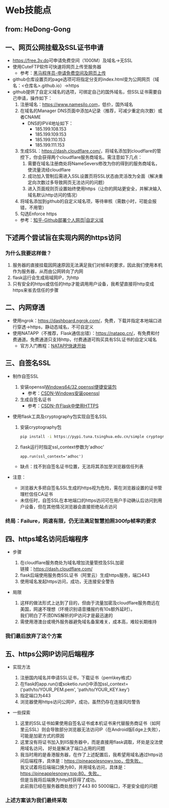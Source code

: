 # Web技能点

## from: HeDong-Gong

## 一、网页公网挂载及SSL证书申请

- <https://free.3v.do>可申请免费空间（1000M）及域名->无SSL
- 使用CuteFTP软件可快速将网页上传至服务器
  - 参考：[黑马程序员-申请免费空间及网页上传](https://www.bilibili.com/video/BV14J4114768?p=355&vd_source=342eccbc4d465bf497998654ef8f8018)
- github仓库设置页的page选项可将指定分支的index.html变为公网网页（域名：<仓库名>.github.io）->https
- github提供了自定义域名的选项，可绑定自己的国外域名，但SSL证书需要自己申请，操作如下：
  1. 注册域名：<https://www.namesilo.com>，低价，国外域名
  2. 在域名的Manager DNS页面中添加A记录（推荐，可减少重定向次数）或者CNAME
     - DNS的IPV4地址如下：
       - 185.199.108.153
       - 185.199.109.153
       - 185.199.110.153
       - 185.199.111.153
  3. 生成SSL：<https://dash.cloudflare.com/>，将域名添加到cloudflare的管控下，你会获得两个cloudflare服务商域名。需注意如下几点：
     1. 需要在域名注册商处将NameSevers修改为你的得到的服务商域名，使流量流经cloudflare
     2. 成功加入管制后需进入SSL设置页将SSL状态由灵活改为全面（解决重定向次数过多导致网页无法访问的问题）
     3. 进入页面规则页设置始终使用https（让你的网站更安全，并解决输入域名默认http访问的情况）
  4. 将域名添加到github的自定义域名项，等待审核（需数小时，可能会报错，不用管）
  5. 勾选Enforce https
  - 参考：[知乎-Github部署个人网页|自定义域](https://zhuanlan.zhihu.com/p/393050270#:~:text=Github%20%E5%B0%B1%E5%BE%88%E7%AE%80%E5%8D%95%E4%BA%86%EF%BC%8C%E9%A6%96%E5%85%88%E5%9C%A8%20Settings%20%E5%A4%84%E5%A1%AB%E5%85%A5%E5%88%9A%E5%88%9A%E8%B4%AD%E4%B9%B0%E7%9A%84%E4%B8%AA%E4%BA%BA%E5%9F%9F%E5%90%8D%E3%80%82%20%E7%84%B6%E5%90%8E%E6%8B%89%E5%88%B0%E4%B8%8B%E9%9D%A2%EF%BC%8C%E7%82%B9%E5%87%BB%20Check%20it,out%20here%21%20%E5%9C%A8%E9%87%8C%E9%9D%A2%E7%9A%84%20Custom%20Domain%20%E9%87%8C%E5%A1%AB%E4%BD%A0%E7%9A%84%E5%9F%9F%E5%90%8D%EF%BC%8C%E5%B9%B6%E7%82%B9%E5%BC%80%20Enforce%20HTTPS%E3%80%82)

## 下述两个尝试旨在实现内网的https访问

### 为什么我要这样做？

1. 服务器的直接挂载因网速原因无法满足我们对帧率的要求，因此我们使用本机作为服务器，从而由公网转向了内网
2. flask运行会生成局域网IP，为http
3. 只有安全的https或信任的http才能调用用户设备，我希望直接将http变成https来省去信任的步骤

## 二、内网穿透

- 使用ngrok：<https://dashboard.ngrok.com/>，免费，下载并指定本地端口进行穿透->https，静动态域名，不可自定义
- 使用NATAPP（不推荐，Flask通信出错）：<https://natapp.cn/>，有免费和付费通道。免费通道只支持http，付费通道可购买具有SSL证书的自定义域名
  - 官方入门教程：[NATAPP快速开始](https://natapp.cn/article/natapp_newbie)

## 三、自签名SSL

- 制作自签SSL
  1. 安装openssl[Windows64/32 openssl便捷安装包](https://slproweb.com/products/Win32OpenSSL.html)
     - 参考：[CSDN-Windows安装openssl](https://blog.csdn.net/wuliang20/article/details/121014060?ops_request_misc=%257B%2522request%255Fid%2522%253A%2522171003269216800225561016%2522%252C%2522scm%2522%253A%252220140713.130102334..%2522%257D&request_id=171003269216800225561016&biz_id=0&utm_medium=distribute.pc_search_result.none-task-blog-2~all~top_click~default-1-121014060-null-null.142^v99^pc_search_result_base9&utm_term=openssl%20windows&spm=1018.2226.3001.4187)
  2. 生成自签名证书
     - 参考：[CSDN-在Flask中使用HTTPS](https://blog.csdn.net/yannanxiu/article/details/70672744)

- 使用flask工具及cryptography包实现自签名SSL
  1. 安装cryptography包
     ```bash
     pip install -i https://pypi.tuna.tsinghua.edu.cn/simple cryptography
     ```
  2. flask运行时指定ssl_context参数为'adhoc'
     ```markdown
     app.run(ssl_context='adhoc')
     ```
  - 缺点：找不到自签名证书位置，无法将其添加至浏览器信任列表
- 注意：
  - 浏览器大多把自签名SSL生成的https视为危险，需在浏览器设置的证书管理栏信任CA证书
  - 未信任时，自签SSL在本地端口的https访问可在用户手动确认后访问到用户设备，但在其他情况浏览器会直接拒绝站点访问

### 终局：Failure，网速有限，仍无法满足智慧拍照300fp帧率的要求

## 四、https域名访问后端程序

- 步骤
  1. 在cloudflare服务商处为域名增加流量管控及SSL加密  
  链接：<https://dash.cloudflare.com/>
  2. flask后端使用服务商SSL证书（阿里云）生成https服务，端口443
  3. 使用域名发起https访问，成功，无连接安全警告

- 局限

  1. 这样的做法形式上达到了目的，但由于流量加密及cloudflare服务商远在美国，网速不理想（环境识别语音播报约有10s额外延时）。  
  我们明白了不须DNS解析的IP访问才是最迅速的
  2. 需使用港澳台或境外服务器避免域名备案难关，成本高，难较长期维持

### 我们最后放弃了这个方案

## 五、https公网IP访问后端程序

- 实现方法

  1. 注册国内域名并申请SSL证书，下载证书（pem\key格式）
  2. 在flask的app.run()或soketio.run()中添加ssl_context=('path/to/YOUR_PEM.pem', 'path/to/YOUR_KEY.key')
  3. 指定端口为443
  4. 浏览器使用https访问公网IP，成功，虽然仍存在连接风险警告

- 一些探索

  1. 这里的SSL证书如果使用自签名证书或本机证书来代替服务商证书（如阿里云SSL）则会导致部分浏览器无法访问IP（在Android版Edge上失败），可能是加密方式的原因
  2. 这里没有将证书加入到IIS服务器中，而是直接用flask调取，坏处是没法使用域名访问， 好处是解决了端口占用的问题
  3. 我当时用的是香港服务器，在作了上述配置后，我希望用域名通过https访问后端程序，具体是：https://pineapplesnowy.top，但失败。  
  我又试着将后端端口换为80，并用域名访问，具体是：https://pineapplesnowy.top:80。失败。  
  但是当我将后端换为http时获得了成功。  
  此前我已经在服务器商处放行了443 80 5000端口，不是安全组的问题

### 上述方案该为我们最终采取
